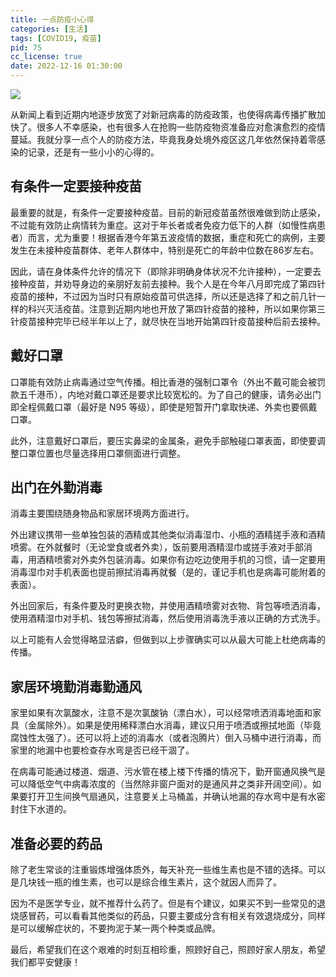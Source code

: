```yaml
---
title: 一点防疫小心得
categories: [生活]
tags: [COVID19, 疫苗]
pid: 75
cc_license: true
date: 2022-12-16 01:30:00
---
```


![](https://cos.pinlyu.com/posts/2022/75-CombatCOVID19.webp)

从新闻上看到近期内地逐步放宽了对新冠病毒的防疫政策，也使得病毒传播扩散加快了。很多人不幸感染，也有很多人在抢购一些防疫物资准备应对愈演愈烈的疫情蔓延。我就分享一点个人的防疫方法，毕竟我身处境外疫区这几年依然保持着零感染的记录，还是有一些小小的心得的。
<!-- more -->

## 有条件一定要接种疫苗

最重要的就是，有条件一定要接种疫苗。目前的新冠疫苗虽然很难做到防止感染，不过能有效防止病情转为重症。这对于年长者或者免疫力低下的人群（如慢性病患者）而言，尤为重要！根据香港今年第五波疫情的数据，重症和死亡的病例，主要发生在未接种疫苗群体、老年人群体中，特别是死亡的年龄中位数在86岁左右。

因此，请在身体条件允许的情况下（即除非明确身体状况不允许接种），一定要去接种疫苗，并劝导身边的亲朋好友前去接种。我个人是在今年八月即完成了第四针疫苗的接种，不过因为当时只有原始疫苗可供选择，所以还是选择了和之前几针一样的科兴灭活疫苗。注意到近期内地也开放了第四针疫苗的接种，所以如果你第三针疫苗接种完毕已经半年以上了，就尽快在当地开始第四针疫苗接种后前去接种。

## 戴好口罩

口罩能有效防止病毒通过空气传播。相比香港的强制口罩令（外出不戴可能会被罚款五千港币），内地对戴口罩还是要求比较宽松的。为了自己的健康，请务必出门即全程佩戴口罩（最好是 N95 等级），即使是短暂开门拿取快递、外卖也要佩戴口罩。

此外，注意戴好口罩后，要压实鼻梁的金属条，避免手部触碰口罩表面，即使要调整口罩位置也尽量选择用口罩侧面进行调整。

## 出门在外勤消毒

消毒主要围绕随身物品和家居环境两方面进行。

外出建议携带一些单独包装的酒精或其他类似消毒湿巾、小瓶的酒精搓手液和酒精喷雾。在外就餐时（无论堂食或者外卖），饭前要用酒精湿巾或搓手液对手部消毒，用酒精喷雾对外卖外包装消毒。如果你有边吃边使用手机的习惯，请一定要用消毒湿巾对手机表面也提前擦拭消毒再就餐（是的，谨记手机也是病毒可能附着的表面）。

外出回家后，有条件要及时更换衣物，并使用酒精喷雾对衣物、背包等喷洒消毒，使用酒精湿巾对手机、钱包等擦拭消毒，然后使用消毒洗手液以正确的方式洗手。

以上可能有人会觉得略显洁癖，但做到以上步骤确实可以从最大可能上杜绝病毒的传播。

## 家居环境勤消毒勤通风

家里如果有次氯酸水，注意不是次氯酸钠（漂白水），可以经常喷洒消毒地面和家具（金属除外）。如果是使用稀释漂白水消毒，建议只用于喷洒或擦拭地面（毕竟腐蚀性太强了）。还可以将上述的消毒水（或者泡腾片）倒入马桶中进行消毒，而家里的地漏中也要检查存水弯是否已经干涸了。

在病毒可能通过楼道、烟道、污水管在楼上楼下传播的情况下，勤开窗通风换气是可以降低空气中病毒浓度的（当然除非窗户面对的是通风井之类非开阔空间）。如果要打开卫生间换气扇通风，注意要关上马桶盖，并确认地漏的存水弯中是有水密封住下水道的。

## 准备必要的药品

除了老生常谈的注重锻炼增强体质外，每天补充一些维生素也是不错的选择。可以是几块钱一瓶的维生素，也可以是综合维生素片，这个就因人而异了。

因为不是医学专业，就不推荐什么药了。但是有个建议，如果买不到一些常见的退烧感冒药，可以看看其他类似的药品，只要主要成分含有相关有效退烧成分，同样是可以缓解症状的，不要拘泥于某一两个种类或品牌。

最后，希望我们在这个艰难的时刻互相珍重，照顾好自己，照顾好家人朋友，希望我们都平安健康！